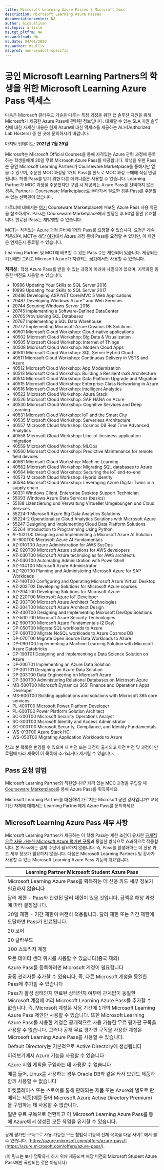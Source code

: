 ```yaml
---
title: Microsoft Learning Azure Passes | Microsoft Docs
description: Microsoft Learning Azure Passes
documentationcenter: NA
author: micsullivan
ms.topic: article
ms.tgt_pltfrm: NA
ms.workload: NA
ms.date: 04/01/2020
ms.author: msulliv
ms.prod: non-product-specific
---
```


# 공인 Microsoft Learning Partners의 학생을 위한 Microsoft Learning Azure Pass 액세스

<div>다음은 Microsoft 클라우드 기술을 다루는 특정 과정을 위한 랩 솔루션 지원을 위해 Microsoft가 제공한 Azure Pass에 관련된 정보입니다.  대체할 수 있는 SLA 지원 솔루션에 대한 자세한 내용은 현재 Azure에 대한 액세스를 제공하는 ALH(Authorized Lab Hosters) 중 한 곳에 문의하시기 바랍니다.</div>

마지막 업데이트: **2021년 7월 29일**

Microsoft는 Microsoft Official Courses을 통해 자격있는 Azure 관련 과정에 등록하는 학생들에게 30일 무료 Microsoft Azure Pass를 제공합니다. 학생을 위한 Pass는 공인 Microsoft Learning Partner가 Courseware Marketplace를 통해서만 얻을 수 있으며, 주문한 MOC 과정당 1개의 Pass를 한도로 MOC 과정 구매에 직접 연결됩니다. 학생 Pass를 받기 위한 다른 메커니즘은 사용할 수 없습니다. Learning Partner가 MOC 과정을 주문했지만 구입 시 제공되는 Azure Pass를 선택하지 않은 경우, Partner는 Courseware Marketplace로 돌아가서 필요한 경우 Pass를 주문할 수 있는 선택권이 있습니다.

파트너에 대해서는 [여기](https://shop.courseware-marketplace.com/shop/en-GB/Content/TermsAndConditions) Courseware Marketplace에 배포된 Azure Pass 사용 약관을 참조하세요. Pass는 Courseware Marketplace에서 할당된 후 90일 동안 유효합니다. 만료된 Pass는 재발행할 수 없습니다.

MCT는 적격있는 Azure 과정 준비에 1개의 Pass를 요청할 수 있습니다. 요청은 계속 적용되며, MCT는 해당 [여기](https://vouchers.cloudapp.net/AzurePass/)에서 Azure 과정 준비 Pass를 요청할 수 있지만, 이 제안은 언제든지 종료될 수 있습니다.

Learning Partner 및 MCT에 배포할 수 있는 Pass 수는 제한되어 있습니다. 제공되는 기간에만 그리고 Microsoft Azure가 지원되는 [국가](https://www.windowsazure.com/pricing/faq/)에서만 사용할 수 있습니다.

**적격성** : 학생 Azure Pass를 받을 수 있는 과정이 아래에 나열되어 있으며, 지역화된 동등한 버전도 사용할 수 있습니다.

- 10986 Updating Your Skills to SQL Server 2016
- 10998 Updating Your Skills to SQL Server 2017
- 20486 Developing ASP.NET Core/MVC 5 Web Applications
- 20487 Developing Windows Azure™ and Web Services
- 20744 Securing Windows Server 2016
- 20745 Implementing a Software-Defined DataCenter
- 20765 Provisioning SQL Databases
- 20767 Implementing a SQL Data Warehouse
- 20777 Implementing Microsoft Azure Cosmos DB Solutions
- 40501 Microsoft Cloud Workshop: Cloud-native applications
- 40502 Microsoft Cloud Workshop: Big Data & Visualization
- 40505 Microsoft Cloud Workshop: Internet of Things
- 40508 Microsoft Cloud Workshop: Modern Cloud Apps
- 40510 Microsoft Cloud Workshop: SQL Server Hybrid Cloud
- 40511 Microsoft Cloud Workshop: Continuous Delivery in VSTS and Azure
- 40512 Microsoft Cloud Workshop: App Modernization
- 40513 Microsoft Cloud Workshop: Building a Resilient IaaS Architecture
- 40514 Microsoft Cloud Workshop: Data Platform Upgrade and Migration
- 40515 Microsoft Cloud Workshop: Enterprise-Class Networking in Azure
- 40516 Microsoft Cloud Workshop: Intelligent Analytics
- 40522 Microsoft Cloud Workshop: Azure Stack
- 40526 Microsoft Cloud Workshop: SAP HANA on Azure
- 40530 Microsoft Cloud Workshop: Cognitive Services and Deep Learning
- 40531 Microsoft Cloud Workshop: IoT and the Smart City
- 40535 Microsoft Cloud Workshop: Serverless Architecture
- 40557 Microsoft Cloud Workshop: Cosmos DB Real Time Advanced Analytics
- 40558 Microsoft Cloud Workshop: Line-of-business application migration
- 40559 Microsoft Cloud Workshop: MLOps
- 40560 Microsoft Cloud Workshop: Predictive Maintenance for remote field devices
- 40561 Microsoft Cloud Workshop: Machine Learning
- 40562 Microsoft Cloud Workshop: Migrating SQL databases to Azure
- 40564 Microsoft Cloud Workshop: Securing the IoT end-to-end
- 40573 Microsoft Cloud Workshop: Hybrid identity
- 40584 Microsoft Cloud Workshop: Leveraging Azure Digital Twins in a supply chain
- 50331 Windows Client, Enterprise Desktop Support Technician
- 55093 Windows Azure Data Services (basics)
- 55188 Lizenzierung und Verwaltung Virtueller Umgebungen und Cloud Services
- 55224-1 Microsoft Azure Big Data Analytics Solutions
- 55224-2 Operationalize Cloud Analytics Solutions with Microsoft Azure
- 55247 Designing and Implementing Cloud Data Platform Solutions
- 55264 Introduction to Programming Using Python
- AI-102T00 Designing and Implementing a Microsoft Azure AI Solution
- AI-900T00 Microsoft Azure AI Fundamentals
- AZ-010T00 Azure Administration for AWS SysOps
- AZ-020T00 Microsoft Azure solutions for AWS developers
- AZ-030T00 Microsoft Azure technologies for AWS architects
- AZ-040T00 Automating Administration with PowerShell
- AZ-104T00 Microsoft Azure Administrator
- AZ-120T00 Planning and Administering Microsoft Azure for SAP Workloads
- AZ-140T00 Configuring and Operating Microsoft Azure Virtual Desktop
- AZ-203T0X Developing Solutions for Microsoft Azure courses
- AZ-204T00 Developing Solutions for Microsoft Azure
- AZ-220T00 Microsoft Azure IoT Developer
- AZ-303T00 Microsoft Azure Architect Technologies
- AZ-304T00 Microsoft Azure Architect Design
- AZ-400T00 Designing and Implementing Microsoft DevOps Solutions
- AZ-500T00 Microsoft Azure Security Technologies
- AZ-900T00 Microsoft Azure Fundamentals (2 Day)
- DP-050T00 Migrate SQL workloads to Azure
- DP-060T00 Migrate NoSQL workloads to Azure Cosmos DB
- DP-070T00 Migrate Open Source Data Workloads to Azure
- DP-090T00 Implementing a Machine Learning Solution with Microsoft Azure Databricks
- DP-100T01 Designing and Implementing a Data Science Solution on Azure
- DP-200T01 Implementing an Azure Data Solution
- DP-201T01 Designing an Azure Data Solution
- DP-203T00 Data Engineering on Microsoft Azure
- DP-300T00 Administering Relational Databases on Microsoft Azure
- MB-500T00 Microsoft Dynamics 365: Finance and Operations Apps Developer
- MS-600T00 Building applications and solutions with Microsoft 365 core services
- PL-400T00 Microsoft Power Platform Developer
- PL-600T00 Power Platform Solution Architect
- SC-200T00 Microsoft Security Operations Analyst
- SC-300T00 Microsoft Identity and Access Administrator
- SC-900T00 Microsoft Security, Compliance, and Identity Fundamentals
- WS-013T00 Azure Stack HCI
- WS-050T00 Migrating Application Workloads to Azure

참고: 본 목록은 변경될 수 있으며 새 버전 또는 과정이 출시되고 이전 버전 및 과정이 만료됨에 따라 제목이 이 목록에 추가되거나 제거될 수 있습니다.

## Pass 요청 방법

Microsoft Learning Partner의 직원입니까? 자격 있는 MOC 과정을 구입할 때 [Courseware Marketplace](https://shop.courseware-marketplace.com/)를 통해 Azure Pass를 획득하세요.

Microsoft Learning Partner를 대신하여 가르치는 Microsoft 공인 강사입니까? 교육 기간 자체에 대해서는 Learning Partner에게 Azure Pass를 문의하세요.

## Microsoft Learning Azure Pass 세부 사항

Microsoft Learning Partner가 제공하는 이 학생 Pass는 제한 조건이 유사한 [공개적으로 사용 가능한 Microsoft Azure 평가판 구독](https://azure.microsoft.com/pricing/free-trial/)과 동일한 방식으로 효과적으로 작동합니다. 본 Pass에는 결제 수단이 필요하지 않습니다. 즉, Pass를 활성화하는 데 신용 카드 세부 정보가 필요하지 않습니다. 다음은 Microsoft Learning Partners 및 강사가 사용할 수 있는 Microsoft Learning Azure Pass 기능의 개요입니다.

| Learning Partner Microsoft Student Azure Pass |
| --- |
| Microsoft Learning Azure Pass를 획득하는 데 신용 카드 세부 정보가 필요하지 않습니다 |
| 달러 제한 - Pass와 관련된 달러 제한이 있을 것입니다. 금액은 해당 과정에 따라 결정됩니다. |
| 30일 제한 - 기간 제한이 여전히 적용됩니다. 달러 제한 또는 기간 제한에 도달하면 Pass가 만료됩니다. |
| 20 코어 |
| 20 클라우드 |
| 100 스토리지 계정 |
| 모든 데이터 센터 위치를 사용할 수 있습니다(중국 제외) |
| Azure Pass를 등록하려면 Microsoft 계정이 필요합니다 |
| 공동 관리자를 추가할 수 있습니다. 즉, 다른 Microsoft 계정을 동일한 Pass에 추가할 수 있습니다 |
| Pass가 활성 상태인지 만료된 상태인지 여부에 관계없이 동일한 Microsoft 계정에 여러 Microsoft Learning Azure Pass를 추가할 수 없습니다. 즉, Microsoft 계정은 사용 기간에 1개의 Microsoft Learning Azure Pass 제안만 사용할 수 있습니다. 또한 Microsoft Learning Azure Pass를 사용한 계정은 공개적으로 사용 가능한 무료 평가판 구독을 사용할 수 없습니다. 그러나 공개 무료 평가판 구독을 사용한 계정은 Microsoft Learning Azure Pass를 사용할 수 있습니다. |
| Default Directory는 기본적으로 Active Directory에 생성됩니다 |
| 미리보기에서 Azure 기능을 사용할 수 있습니다 |
| Azure 지원 계획을 구입하는 데 사용할 수 없습니다 |
| 예를 들어, Linux를 사용하는 경우 Oracle DB와 같은 타사 브랜드 제품과 함께 사용할 수 없습니다 |
| 마켓플레이스 또는 스토어를 통해 판매되는 제품 또는 Azure와 별도로 판매되는 제품(예를 들어 Microsoft Azure Active Directory Premium)을 구입하는 데 사용할 수 없습니다. |
| 일반 유료 구독으로 전환하고 이 Microsoft Learning Azure Pass를 통해 Azure에서 생성된 모든 작업을 유지할 수 있습니다. |

공개 평가판 구독으로 사용 가능한 모든 합법적 기능의 전체 목록을 다음 사이트에서 볼 수 있습니다. [https://azure.microsoft.com/offers/azure-pass/](https://azure.microsoft.com/offers/azure-pass/).

(이 링크는 보다 명확하게 하기 위해 제공되며 해당 버전의 Microsoft Student Azure Pass에만 국한되는 것은 아닙니다)
